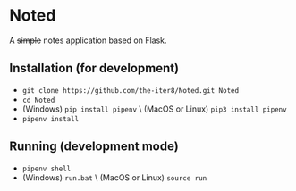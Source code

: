 # Noted
A ~~simple~~ notes application based on Flask. 

## Installation (for development)
* ```git clone https://github.com/the-iter8/Noted.git Noted```
* ```cd Noted```
* (Windows) ```pip install pipenv``` \\
 (MacOS or Linux) ```pip3 install pipenv```
* ```pipenv install```

## Running (development mode)
* ```pipenv shell```
* (Windows) ```run.bat``` \\ (MacOS or Linux) ```source run```
